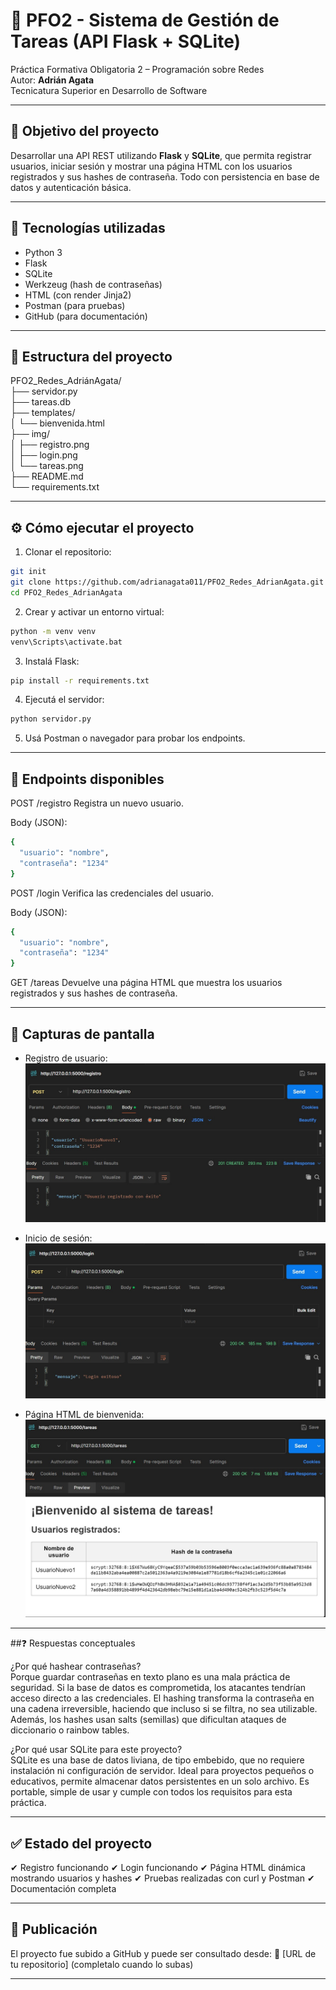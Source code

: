 # 📌 PFO2 - Sistema de Gestión de Tareas (API Flask + SQLite)

Práctica Formativa Obligatoria 2 – Programación sobre Redes  
Autor: **Adrián Agata**  
Tecnicatura Superior en Desarrollo de Software  

---

## 🎯 Objetivo del proyecto

Desarrollar una API REST utilizando **Flask** y **SQLite**, que permita registrar usuarios, iniciar sesión y mostrar una página HTML con los usuarios registrados y sus hashes de contraseña. Todo con persistencia en base de datos y autenticación básica.

---

## 🧱 Tecnologías utilizadas

- Python 3
- Flask
- SQLite
- Werkzeug (hash de contraseñas)
- HTML (con render Jinja2)
- Postman (para pruebas)
- GitHub (para documentación)

---

## 📁 Estructura del proyecto

PFO2_Redes_AdriánAgata/<br>
├── servidor.py<br>
├── tareas.db<br>
├── templates/<br>
│ └── bienvenida.html<br>
├── img/<br>
│ ├── registro.png<br>
│ ├── login.png<br>
│ └── tareas.png<br>
├── README.md<br>
└── requirements.txt<br>

---

## ⚙️ Cómo ejecutar el proyecto

1. Clonar el repositorio:
```bash
git init
git clone https://github.com/adrianagata011/PFO2_Redes_AdrianAgata.git
cd PFO2_Redes_AdrianAgata
```

2. Crear y activar un entorno virtual:
```bash
python -m venv venv
venv\Scripts\activate.bat
```
3. Instalá Flask:
```bash
pip install -r requirements.txt
```

4. Ejecutá el servidor:
```bash
python servidor.py
```

5. Usá Postman o navegador para probar los endpoints.

---

## 🔗 Endpoints disponibles

POST /registro
Registra un nuevo usuario.

Body (JSON):

```bash
{
  "usuario": "nombre",
  "contraseña": "1234"
}
```

POST /login
Verifica las credenciales del usuario.

Body (JSON):

```bash
{
  "usuario": "nombre",
  "contraseña": "1234"
}
```

GET /tareas
Devuelve una página HTML que muestra los usuarios registrados y sus hashes de contraseña.

---

## 🧪 Capturas de pantalla

- Registro de usuario:  
  ![Registro](img/POST_registro.jpg)

- Inicio de sesión:  
  ![Login](img/POST_login.jpg)

- Página HTML de bienvenida:  
  ![Tareas](img/GET_tareas.jpg)

---

##❓ Respuestas conceptuales

¿Por qué hashear contraseñas?<br>
Porque guardar contraseñas en texto plano es una mala práctica de seguridad. Si la base de datos es comprometida, los atacantes tendrían acceso directo a las credenciales. El hashing transforma la contraseña en una cadena irreversible, haciendo que incluso si se filtra, no sea utilizable. Además, los hashes usan salts (semillas) que dificultan ataques de diccionario o rainbow tables.

¿Por qué usar SQLite para este proyecto?<br>
SQLite es una base de datos liviana, de tipo embebido, que no requiere instalación ni configuración de servidor. Ideal para proyectos pequeños o educativos, permite almacenar datos persistentes en un solo archivo. Es portable, simple de usar y cumple con todos los requisitos para esta práctica.

---

## ✅ Estado del proyecto
✔ Registro funcionando
✔ Login funcionando
✔ Página HTML dinámica mostrando usuarios y hashes
✔ Pruebas realizadas con curl y Postman
✔ Documentación completa

---

## 🚀 Publicación
El proyecto fue subido a GitHub y puede ser consultado desde:
🔗 [URL de tu repositorio] (completalo cuando lo subas)

---